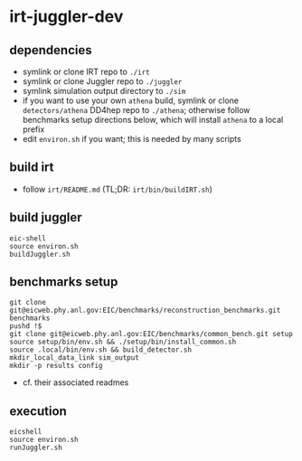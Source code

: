 # irt-juggler-dev

## dependencies
- symlink or clone IRT repo to `./irt`
- symlink or clone Juggler repo to `./juggler`
- symlink simulation output directory to `./sim`
- if you want to use your own `athena` build, symlink or clone
  `detectors/athena` DD4hep repo to `./athena`; otherwise follow benchmarks setup
  directions below, which will install `athena` to a local prefix
- edit `environ.sh` if you want; this is needed by many scripts

## build irt
- follow `irt/README.md` (TL;DR: `irt/bin/buildIRT.sh`)

## build juggler
```
eic-shell
source environ.sh
buildJuggler.sh
```


## benchmarks setup
```
git clone git@eicweb.phy.anl.gov:EIC/benchmarks/reconstruction_benchmarks.git benchmarks
pushd !$
git clone git@eicweb.phy.anl.gov:EIC/benchmarks/common_bench.git setup
source setup/bin/env.sh && ./setup/bin/install_common.sh
source .local/bin/env.sh && build_detector.sh
mkdir_local_data_link sim_output
mkdir -p results config
```
- cf. their associated readmes


## execution
```
eicshell
source environ.sh
runJuggler.sh
```
